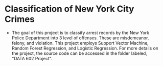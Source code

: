 # Classification of New York City Crimes
- The goal of this project is to classify arrest records by the New York Police Department into 3 level of offenses. These are
  misdemeanor, felony, and violation. This project employs Support Vector Machine, Random Forest Regression, and Logistic Regression.
  For more details on the project, the source code can be accessed in the folder labeled, "DATA 602 Project".

